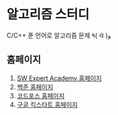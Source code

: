 # 알고리즘 스터디 

C/C++ 푼 언어로 알고리즘 문제 ٩( ᐛ )و

## 홈페이지
1. [SW Expert Academy 홈페이지](https://www.swexpertacademy.com/main/main.do)
2. [백준 홈페이지](https://www.acmicpc.net)
3. [코드포스 홈페이지](https://codeforces.com)
4. [구글 킥스타트 홈페이지](https://codingcompetitions.withgoogle.com/kickstart)
